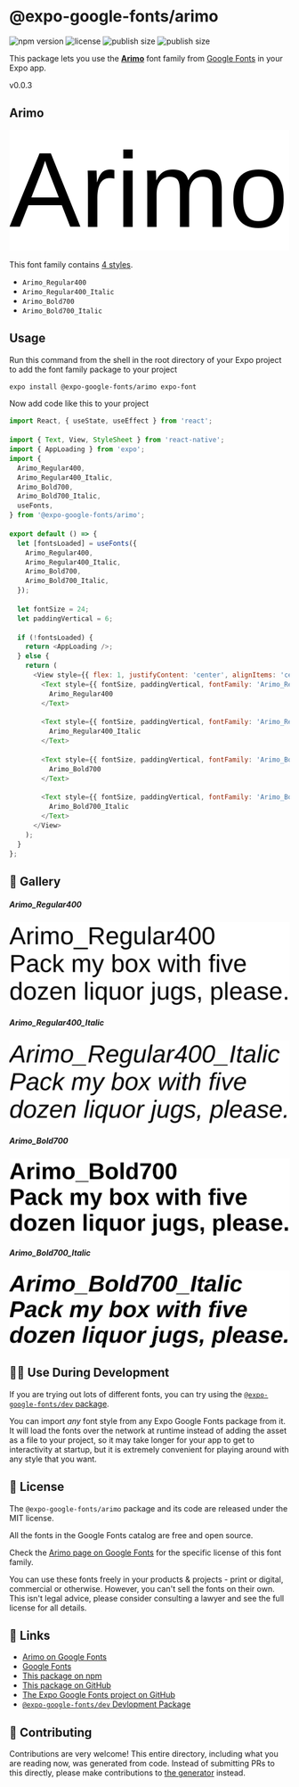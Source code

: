 # @expo-google-fonts/arimo

![npm version](https://flat.badgen.net/npm/v/@expo-google-fonts/arimo)
![license](https://flat.badgen.net/github/license/expo/google-fonts)
![publish size](https://flat.badgen.net/packagephobia/install/@expo-google-fonts/arimo)
![publish size](https://flat.badgen.net/packagephobia/publish/@expo-google-fonts/arimo)

This package lets you use the [**Arimo**](https://fonts.google.com/specimen/Arimo) font family from [Google Fonts](https://fonts.google.com/) in your Expo app.

v0.0.3

## Arimo

![Arimo](./font-family.png)

This font family contains [4 styles](#-gallery).

- `Arimo_Regular400`
- `Arimo_Regular400_Italic`
- `Arimo_Bold700`
- `Arimo_Bold700_Italic`

## Usage

Run this command from the shell in the root directory of your Expo project to add the font family package to your project
```sh
expo install @expo-google-fonts/arimo expo-font
```

Now add code like this to your project
```js
import React, { useState, useEffect } from 'react';

import { Text, View, StyleSheet } from 'react-native';
import { AppLoading } from 'expo';
import {
  Arimo_Regular400,
  Arimo_Regular400_Italic,
  Arimo_Bold700,
  Arimo_Bold700_Italic,
  useFonts,
} from '@expo-google-fonts/arimo';

export default () => {
  let [fontsLoaded] = useFonts({
    Arimo_Regular400,
    Arimo_Regular400_Italic,
    Arimo_Bold700,
    Arimo_Bold700_Italic,
  });

  let fontSize = 24;
  let paddingVertical = 6;

  if (!fontsLoaded) {
    return <AppLoading />;
  } else {
    return (
      <View style={{ flex: 1, justifyContent: 'center', alignItems: 'center' }}>
        <Text style={{ fontSize, paddingVertical, fontFamily: 'Arimo_Regular400' }}>
          Arimo_Regular400
        </Text>

        <Text style={{ fontSize, paddingVertical, fontFamily: 'Arimo_Regular400_Italic' }}>
          Arimo_Regular400_Italic
        </Text>

        <Text style={{ fontSize, paddingVertical, fontFamily: 'Arimo_Bold700' }}>
          Arimo_Bold700
        </Text>

        <Text style={{ fontSize, paddingVertical, fontFamily: 'Arimo_Bold700_Italic' }}>
          Arimo_Bold700_Italic
        </Text>
      </View>
    );
  }
};

```

## 🔡 Gallery

##### Arimo_Regular400
![Arimo_Regular400](./df255da5c656bbf01f4aa3012b4d4ba16f7bd17664a4e1fc011146a4eb95d436.ttf.png)

##### Arimo_Regular400_Italic
![Arimo_Regular400_Italic](./eafe825bf96517b1ff3b8d8710254e225584de1489e4c3deaa6b1cb8549a027d.ttf.png)

##### Arimo_Bold700
![Arimo_Bold700](./5a4f400fb6090e3938136ea6fd3ec2c02777fb674d13b9582f96d4515044df23.ttf.png)

##### Arimo_Bold700_Italic
![Arimo_Bold700_Italic](./e6b358f015564a1505c76b32db9b3f5c538a8f7d220dd04446697d286c820bf0.ttf.png)


## 👩‍💻 Use During Development

If you are trying out lots of different fonts, you can try using the [`@expo-google-fonts/dev` package](https://github.com/expo/google-fonts/tree/master/font-packages/dev#readme).

You can import *any* font style from any Expo Google Fonts package from it. It will load the fonts
over the network at runtime instead of adding the asset as a file to your project, so it may take longer
for your app to get to interactivity at startup, but it is extremely convenient
for playing around with any style that you want.

## 📖 License

The `@expo-google-fonts/arimo` package and its code are released under the MIT license.

All the fonts in the Google Fonts catalog are free and open source.

Check the [Arimo page on Google Fonts](https://fonts.google.com/specimen/Arimo) for the specific license of this font family.

You can use these fonts freely in your products & projects - print or digital, commercial or otherwise. However, you can't sell the fonts on their own. This isn't legal advice, please consider consulting a lawyer and see the full license for all details.

## 🔗 Links

- [Arimo on Google Fonts](https://fonts.google.com/specimen/Arimo)
- [Google Fonts](https://fonts.google.com/)
- [This package on npm](https://www.npmjs.com/package/@expo-google-fonts/arimo)
- [This package on GitHub](https://github.com/expo/google-fonts/tree/master/font-packages/arimo)
- [The Expo Google Fonts project on GitHub](https://github.com/expo/google-fonts)
- [`@expo-google-fonts/dev` Devlopment Package](https://github.com/expo/google-fonts/tree/master/font-packages/dev)


## 🤝 Contributing

Contributions are very welcome! This entire directory, including what you are reading now, was generated from code. Instead of submitting PRs to this directly, please make contributions to [the generator](https://github.com/expo/google-fonts/tree/master/packages/generator) instead.
